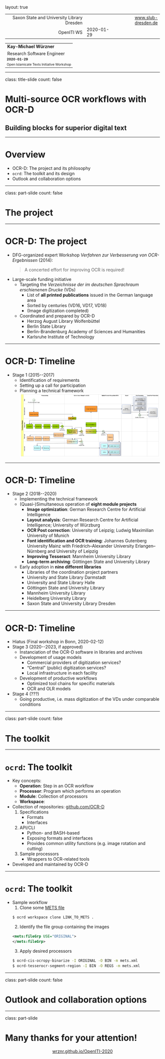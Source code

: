 layout: true
  
<div class="my-header"></div>

<div class="my-footer">
  <table>
    <tr>
      <td style="text-align:right">Saxon State and University Library Dresden</td>
      <td></td>
      <td style="text-align:right"><a href="https://www.slub-dresden.de/">www.slub-dresden.de</a></td>
    </tr>
    <tr>
      <td style="text-align:right">OpenITI WS</td>
      <td>2020-01-29</td>
    </tr>
  </table>
</div>

<div class="my-title-footer">
  <table>
    <tr>
      <td style="text-align:left"><b>Kay-Michael Würzner</b></td>
    </tr>
    <tr>
      <td style="text-align:left">Research Software Engineer</td>
    </tr>
    <tr>
      <td style="font-size:8pt"><b>2020-01-29</b></td>
    </tr>
    <tr>
      <td style="font-size:8pt">Open Islamicate Texts Initiative Workshop</td>
    </tr>
  </table>
</div>

---

class: title-slide
count: false

# Multi-source OCR workflows with OCR-D
## Building blocks for superior digital text

---

# Overview

- OCR-D: The project and its philosophy
- `ocrd`: The toolkit and its design
- Outlook and collaboration options

---

class: part-slide
count: false

# The project

---

# OCR-D: The project

- DFG-organized expert Workshop *Verfahren zur Verbesserung von OCR-Ergebnissen* (2014):
  > A concerted effort for improving OCR is required!
- Large-scale funding initiative
    + Targeting the *Verzeichnisse der im deutschen Sprachraum erschienenen Drucke* (VDs)
        * List of **all printed publications** issued in the German language area
        * Sorted by centuries (VD16, VD17, VD18)
        * (Image digitization completed)
    + Coordinated and prepared by OCR-D
        * Herzog August Library Wolfenbüttel
        * Berlin State Library
        * Berlin-Brandenburg Academy of Sciences and Humanities
        * Karlsruhe Institute of Technology

---

# OCR-D: Timeline

- Stage 1 (2015--2017)
    + Identification of requirements
    + Setting up a call for participation
    + Planning a technical framework
![Functional Model](img/functional_model.png)

---

# OCR-D: Timeline

- Stage 2 (2018--2020)
    + Implementing the technical framework
    + (Quasi-)Simultaneous operation of **eight module projects**
        * **Image optimization**: German Research Centre for Artificial Intelligence
        * **Layout analysis**: German Research Centre for Artificial Intelligence; University of Würzburg
        * **OCR Post correction**: University of Leipzig; Ludwig Maximilian University of Munich
        * **Font identification and OCR training**: Johannes Gutenberg University Mainz with Friedrich–Alexander University Erlangen–Nürnberg and University of Leipzig
        * **Improving Tesseract**: Mannheim University Library
        * **Long-term archiving**: Göttingen State and University Library
    + Early adoption in **nine different libraries**
        * Libraries of the coordination project partners
        * University and State Library Darmstadt
        * University and State Library Halle
        * Göttingen State and University Library
        * Mannheim University Library
        * Heidelberg University Library
        * Saxon State and University Library Dresden

---

# OCR-D: Timeline

- Hiatus (Final workshop in Bonn, 2020-02-12)
- Stage 3 (2020--2023, if approved)
    + Instanciation of the OCR-D software in libraries and archives
    + Development of usage models
        * Commercial providers of digitization services?
        * “Central” (public) digitization services?
        * Local infrastructure in each facility
    + Development of productive workflows
        * Optimized tool chains for specific materials
        * OCR and OLR models
- Stage 4 (???)
    + Going productive, i.e. mass digitization of the VDs under comparable conditions
        
---

class: part-slide
count: false

# The toolkit

---

# `ocrd`: The toolkit

- Key concepts:
    * **Operation**: Step in an OCR workflow
    * **Processor**: Program which performs an operation
    * **Module**: Collection of processors
    * **Workspace**: 
- Collection of repositories: [github.com/OCR-D](https://github.com/OCR-D)
    1. Specifications
        + Formats
        + Interfaces
    2. API/CLI
        + Python- and BASH-based
        + Exposing formats and interfaces
        + Provides common utility functions (e.g. image rotation and cutting)
    3. Sample processors
        + Wrappers to OCR-related tools
- Developed and maintained by OCR-D

---

# `ocrd`: The toolkit

- Sample workflow
    1. Clone some [METS file](https://digital.slub-dresden.de/data/kitodo/adrefudio_20253082Z_1907/adrefudio_20253082Z_1907_mets.xml)
    ```sh
    $ ocrd workspace clone LINK_TO_METS .
    ```
    2. Identify the file group containing the images
    ```xml
    <mets:fileGrp USE="ORIGINAL">
    </mets:fileGrp>
    ```
    3. Apply desired processors
    ```sh
    $ ocrd-cis-ocropy-binarize -I ORIGINAL -O BIN -m mets.xml
    $ ocrd-tesserocr-segment-region -I BIN -O REGS -m mets.xml
    ```

---

class: part-slide
count: false

# Outlook and collaboration options

---

class: part-slide

# Many thanks for your attention!

<center>
<a href="https://wrznr.github.io/OpenITI-2020/">wrznr.github.io/OpenITI-2020</a>
</center>
